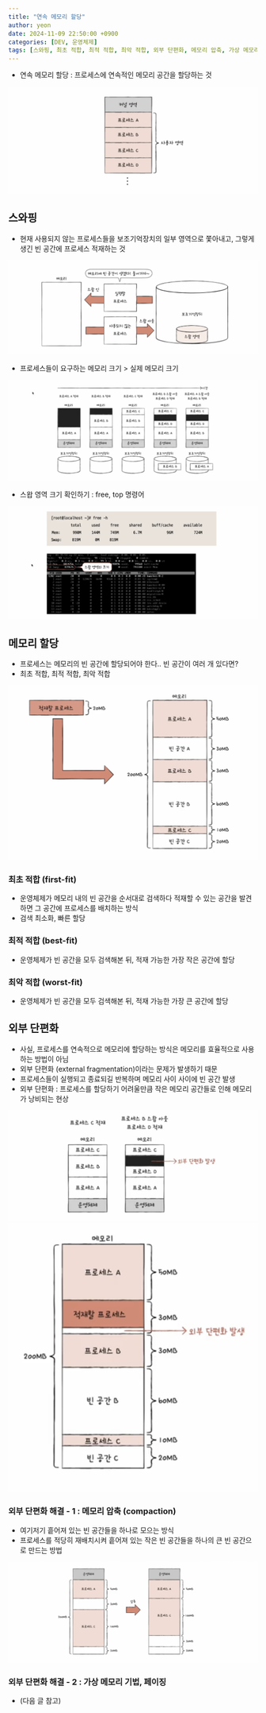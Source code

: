 ```yaml
---
title: "연속 메모리 할당"
author: yeon
date: 2024-11-09 22:50:00 +0900
categories: [DEV, 운영체제]
tags: [스와핑, 최초 적합, 최적 적합, 최악 적합, 외부 단편화, 메모리 압축, 가상 메모리 기법, 페이징]
---
```


- 연속 메모리 할당 : 프로세스에 연속적인 메모리 공간을 할당하는 것

![alt text](/assets/img/운영체제/연속메모리할당/image.png)

## 스와핑

- 현재 사용되지 않는 프로세스들을 보조기억장치의 일부 영역으로 쫓아내고, 그렇게 생긴 빈 공간에 프로세스 적재하는 것

![alt text](/assets/img/운영체제/연속메모리할당/image-1.png)

- 프로세스들이 요구하는 메모리 크기 > 실제 메모리 크기

![alt text](/assets/img/운영체제/연속메모리할당/image-2.png)

- 스왑 영역 크기 확인하기 : free, top 명령어

![alt text](/assets/img/운영체제/연속메모리할당/image-3.png)

## 메모리 할당

- 프로세스는 메모리의 빈 공간에 할당되어야 한다.. 빈 공간이 여러 개 있다면?
- 최초 적합, 최적 적합, 최악 적합

![alt text](/assets/img/운영체제/연속메모리할당/image-4.png)

### 최초 적합 (first-fit)

- 운영체제가 메모리 내의 빈 공간을 순서대로 검색하다 적재할 수 있는 공간을 발견하면 그 공간에 프로세스를 배치하는 방식
- 검색 최소화, 빠른 할당

### 최적 적합 (best-fit)

- 운영체제가 빈 공간을 모두 검색해본 뒤, 적재 가능한 가장 작은 공간에 할당

### 최악 적합 (worst-fit)

- 운영체제가 빈 공간을 모두 검색해본 뒤, 적재 가능한 가장 큰 공간에 할당

## 외부 단편화

- 사실, 프로세스를 연속적으로 메모리에 할당하는 방식은 메모리를 효율적으로 사용하는 방법이 아님
- 외부 단편화 (external fragmentation)이라는 문제가 발생하기 때문
- 프로세스들이 실행되고 종료되길 반복하며 메모리 사이 사이에 빈 공간 발생
- 외부 단편화 : 프로세스를 할당하기 어려울만큼 작은 메모리 공간들로 인해 메모리가 낭비되는 현상

![alt text](/assets/img/운영체제/연속메모리할당/image-5.png)
![alt text](/assets/img/운영체제/연속메모리할당/image-6.png)

### 외부 단편화 해결 - 1 : 메모리 압축 (compaction)

- 여기저기 흩어져 있는 빈 공간들을 하나로 모으는 방식
- 프로세스를 적당히 재배치시켜 흩어져 있는 작은 빈 공간들을 하나의 큰 빈 공간으로 만드는 방법

![alt text](/assets/img/운영체제/연속메모리할당/image-7.png)

### 외부 단편화 해결 - 2 : 가상 메모리 기법, 페이징

- (다음 글 참고)